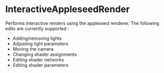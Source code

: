 # InteractiveAppleseedRender

Performs interactive renders using the appleseed renderer.
The following edits are currently supported :

- Adding/removing lights
- Adjusting light parameters
- Moving the camera
- Changing shader assignments
- Editing shader networks
- Editing shader parameters

